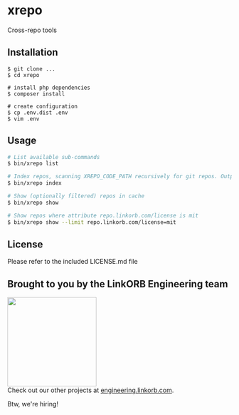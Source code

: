 xrepo
=====

Cross-repo tools

## Installation

```
$ git clone ...
$ cd xrepo

# install php dependencies
$ composer install

# create configuration
$ cp .env.dist .env
$ vim .env
```

## Usage

```sh
# List available sub-commands
$ bin/xrepo list

# Index repos, scanning XREPO_CODE_PATH recursively for git repos. Output cached in XREPO_DATA_PATH/index.json
$ bin/xrepo index

# Show (optionally filtered) repos in cache
$ bin/xrepo show

# Show repos where attribute repo.linkorb.com/license is mit
$ bin/xrepo show --limit repo.linkorb.com/license=mit
```

## License

Please refer to the included LICENSE.md file

## Brought to you by the LinkORB Engineering team

<img src="http://www.linkorb.com/d/meta/tier1/images/linkorbengineering-logo.png" width="200px" /><br />
Check out our other projects at [engineering.linkorb.com](http://engineering.linkorb.com).

Btw, we're hiring!
